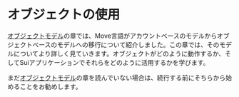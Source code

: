 # オブジェクトの使用

[オブジェクトモデル][object-model]の章では、Move言語がアカウントベースのモデルからオブジェクトベースのモデルへの移行について紹介しました。この章では、そのモデルについてより詳しく見ていきます。オブジェクトがどのように動作するか、そしてSuiアプリケーションでそれらをどのように活用するかを学びます。

まだ[オブジェクトモデル][object-model]の章を読んでいない場合は、続行する前にそちらから始めることをお勧めします。

[object-model]: ./../object

<!-- Sui Verifierについて言及！バイトコードレベルでの検証。 -->
